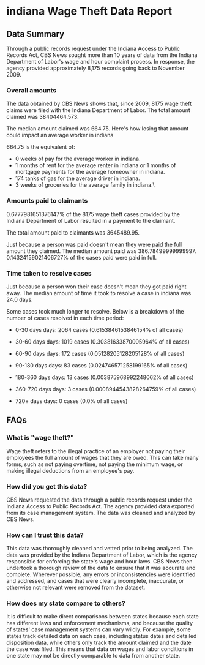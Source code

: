 # indiana Wage Theft Data Report

## Data Summary

Through a public records request under the Indiana Access to Public Records Act, CBS News sought more than 10 years of data from the Indiana Department of Labor's wage and hour complaint process. In response, the agency provided approximately 8,175 records going back to November 2009.



### Overall amounts

The data obtained by CBS News shows that, since 2009, 8175 wage theft claims were filed with the Indiana Department of Labor. The total amount claimed was 38404464.573.

The median amount claimed was 664.75. Here's how losing that amount could impact an average worker in indiana

664.75 is the equivalent of: 
* 0 weeks of pay for the average worker in indiana.
* 1 months of rent for the average renter in indiana or 1 months of mortgage payments for the average homeowner in indiana.
* 174 tanks of gas for the average driver in indiana.
* 3 weeks of groceries for the average family in indiana.\

### Amounts paid to claimants

0.6777981651376147% of the 8175 wage theft cases provided by the Indiana Department of Labor resulted in a payment to the claimant. 

The total amount paid to claimants was 3645489.95.

Just because a person was paid doesn't mean they were paid the full amount they claimed. The median amount paid was 386.78499999999997. 0.14324159021406727% of the cases paid were paid in full.


### Time taken to resolve cases

Just because a person won their case doesn't mean they got paid right away. The median amount of time it took to resolve a case in indiana was 24.0 days.

Some cases took much longer to resolve. Below is a breakdown of the number of cases resolved in each time period: 

* 0-30 days days: 2064 cases (0.6153846153846154% of all cases)

* 30-60 days days: 1019 cases (0.30381633870005964% of all cases)

* 60-90 days days: 172 cases (0.05128205128205128% of all cases)

* 90-180 days days: 83 cases (0.024746571258199165% of all cases)

* 180-360 days days: 13 cases (0.003875968992248062% of all cases)

* 360-720 days days: 3 cases (0.0008944543828264759% of all cases)

* 720+ days days: 0 cases (0.0% of all cases)



## FAQs

### What is "wage theft?"

Wage theft refers to the illegal practice of an employer not paying their employees the full amount of wages that they are owed. This can take many forms, such as not paying overtime, not paying the minimum wage, or making illegal deductions from an employee's pay.

###  How did you get this data?

CBS News requested the data through a public records request under the Indiana Access to Public Records Act. The agency provided data exported from its case management system. The data was cleaned and analyzed by CBS News.

### How can I trust this data? 

This data was thoroughly cleaned and vetted prior to being analyzed. The data was provided by the Indiana Department of Labor, which is the agency responsible for enforcing the state's wage and hour laws. CBS News then undertook a thorough review of the data to ensure that it was accurate and complete. Wherever possible, any errors or inconsistencies were identified and addressed, and cases that were clearly incomplete, inaccurate, or otherwise not relevant were removed from the dataset.

### How does my state compare to others? 

It is difficult to make direct comparisons between states because each state has different laws and enforcement mechanisms, and because the quality of states' case management systems can vary wildly. For example, some states track detailed data on each case, including status dates and detailed disposition data, while others only track the amount claimed and the date the case was filed. This means that data on wages and labor conditions in one state may not be directly comparable to data from another state.